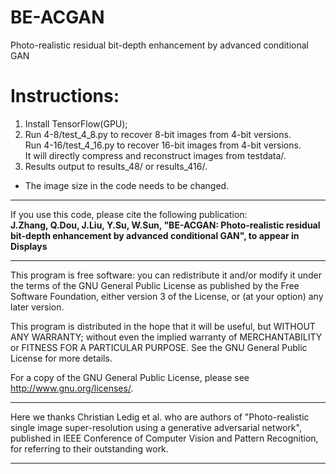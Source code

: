 # BE-ACGAN
Photo-realistic residual bit-depth enhancement by advanced conditional GAN

# Instructions: 
   1) Install TensorFlow(GPU);
   2) Run 4-8/test_4_8.py to recover 8-bit images from 4-bit versions.\
      Run 4-16/test_4_16.py to recover 16-bit images from 4-bit versions.\
      It will directly compress and reconstruct images from testdata/.
   3) Results output to results_48/ or results_416/.
   * The image size in the code needs to be changed.

*********************************************************************

If you use this code, please cite the following publication:\
__J.Zhang, Q.Dou, J.Liu, Y.Su, W.Sun, "BE-ACGAN: Photo-realistic residual bit-depth enhancement by advanced conditional GAN", to appear in Displays__
    
*********************************************************************

This program is free software: you can redistribute it and/or modify it under the terms of the GNU General Public License as published by the Free Software Foundation, either version 3 of the License, or (at your option) any later version.

This program is distributed in the hope that it will be useful, but WITHOUT ANY WARRANTY; without even the implied warranty of MERCHANTABILITY or FITNESS FOR A PARTICULAR PURPOSE.  See the GNU General Public License for more details.

For a copy of the GNU General Public License, please see <http://www.gnu.org/licenses/>. 

*********************************************************************

Here we thanks Christian Ledig et al. who are authors of  "Photo-realistic single image super-resolution using a generative adversarial network", published in IEEE Conference of Computer Vision and Pattern Recognition, for referring to their outstanding work.

*********************************************************************

